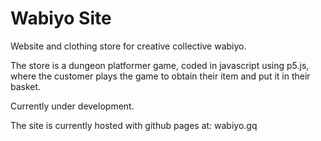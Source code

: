 # Wabiyo Site   

Website and clothing store for creative collective wabiyo.

The store is a dungeon platformer game, coded in javascript using p5.js, where the customer plays the game to obtain their item and put it in their basket. 

Currently under development.



The site is currently hosted with github pages at: wabiyo.gq